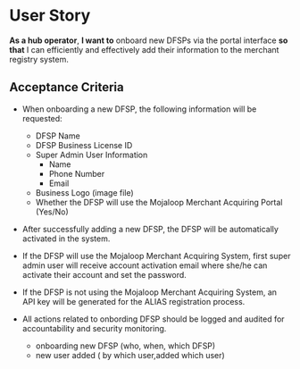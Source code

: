 # User Story

**As a hub operator**, **I want to** onboard new DFSPs via the portal interface **so that** I can efficiently and effectively add their information to the merchant registry system.

## Acceptance Criteria

- When onboarding a new DFSP, the following information will be requested:
  - DFSP Name
  - DFSP Business License ID
  - Super Admin User Information
    - Name
    - Phone Number
    - Email
  - Business Logo (image file)
  - Whether the DFSP will use the Mojaloop Merchant Acquiring Portal (Yes/No)

- After successfully adding a new DFSP, the DFSP will be automatically activated in the system.
- If the DFSP will use the Mojaloop Merchant Acquiring System, first super admin user will receive account activation email where she/he can activate their account and set the password.
- If the DFSP is not using the Mojaloop Merchant Acquiring System, an API key will be generated for the ALIAS registration process.
- All actions related to onbording DFSP should be logged and audited for accountability and security monitoring.
  - onboarding new DFSP (who, when, which DFSP)
  - new user added ( by which user,added which user)
